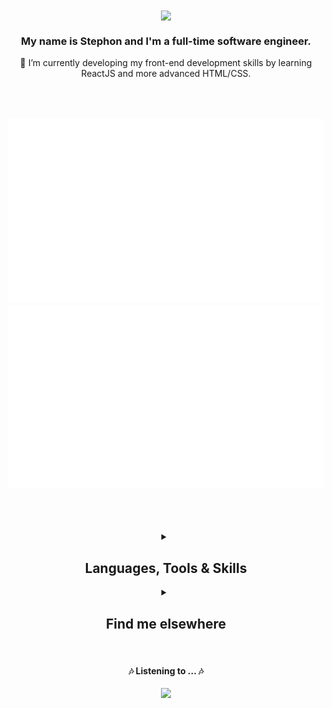 <div align="center">
    <img src="https://i.imgur.com/OCyDQuP.png" align="center" style="width: 50%" />
</div>  
  

### <div align="center">My name is Stephon and I'm a full-time software engineer.</div>  
<div align="center">🌱 I’m currently developing my front-end development skills by learning ReactJS and more advanced HTML/CSS.</div>

<br/>
<br/>
<br/>

<div align="center">  
    
![](https://github.com/stefonrose/github-stats-transparent/blob/output/generated/overview.svg)
![](https://github.com/stefonrose/github-stats-transparent/blob/output/generated/languages.svg)
    
</div>
  
<br/>
<br/>
<br/>

<details align="center"> 
<summary>
    
## Languages, Tools & Skills

</summary>
    
<br/>

<div>
<img src="https://cdn.jsdelivr.net/gh/devicons/devicon/icons/python/python-original.svg" alt="Python" height="100" />
<img src="https://cdn.jsdelivr.net/gh/devicons/devicon/icons/java/java-original.svg" alt="Java" height="100" />
<img src="https://cdn.jsdelivr.net/gh/devicons/devicon/icons/swift/swift-original.svg" aly="Swift" height="100" />
</div>
    
<br/>

<div>
<img src="https://cdn.jsdelivr.net/gh/devicons/devicon/icons/html5/html5-original.svg" alt="HTML" height="50" />
<img src="https://cdn.jsdelivr.net/gh/devicons/devicon/icons/css3/css3-original.svg" alt="CSS" height="50" />
<img src="https://cdn.jsdelivr.net/gh/devicons/devicon/icons/javascript/javascript-original.svg" alt="JavaScript" height="50" />
<img src="https://cdn.jsdelivr.net/gh/devicons/devicon/icons/bootstrap/bootstrap-original.svg" alt="Bootstrap" height="50" />
<img src="https://cdn.jsdelivr.net/gh/devicons/devicon/icons/react/react-original.svg" alt="React" height="50" />
</div>
    
<br/>

<div>
          
<img src="https://cdn.jsdelivr.net/gh/devicons/devicon/icons/spring/spring-original.svg" alt="Spring" height="50" />  
<img src="https://cdn.jsdelivr.net/gh/devicons/devicon/icons/mysql/mysql-original.svg" alt="MySQL" height="50" />
<img src="https://cdn.jsdelivr.net/gh/devicons/devicon/icons/git/git-original.svg" alt="Git" height="50" />  
</div>
 
</details>
 

<details align="center"> 
<summary>

## Find me elsewhere
    
</summary>
    
<br/>
    
<a href="https://linkedin.com/in/sfonrose" target="_blank">
<img src=https://img.shields.io/badge/linkedin-%231E77B5.svg?&style=for-the-badge&logo=linkedin&logoColor=white alt=linkedin style="margin-bottom: 5px;" />
</a>  
    
</details>

<br/>  

#### <div align="center">🎶 Listening to ... 🎶</div>

<div align="center"><img src="https://spotify-github-profile.vercel.app/api/view?uid=stefonrose1&cover_image=true&theme=default&bar_color_cover=true" /></div>
<!---
stefonrose/stefonrose is a ✨ special ✨ repository because its `README.md` (this file) appears on your GitHub profile.
You can click the Preview link to take a look at your changes.
--->
